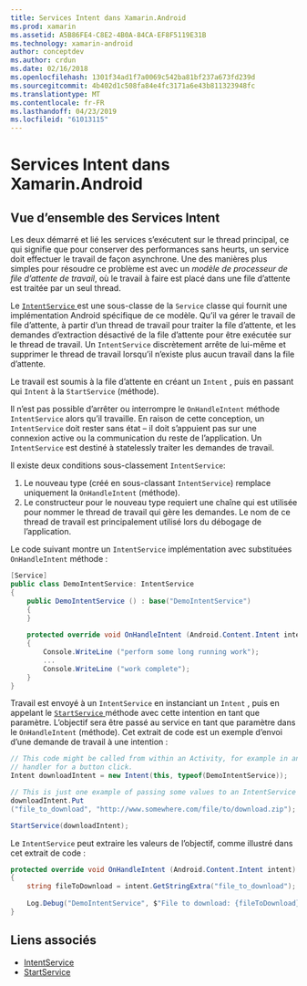 ```yaml
---
title: Services Intent dans Xamarin.Android
ms.prod: xamarin
ms.assetid: A5B86FE4-C8E2-4B0A-84CA-EF8F5119E31B
ms.technology: xamarin-android
author: conceptdev
ms.author: crdun
ms.date: 02/16/2018
ms.openlocfilehash: 1301f34ad1f7a0069c542ba81bf237a673fd239d
ms.sourcegitcommit: 4b402d1c508fa84e4fc3171a6e43b811323948fc
ms.translationtype: MT
ms.contentlocale: fr-FR
ms.lasthandoff: 04/23/2019
ms.locfileid: "61013115"
---
```

# <a name="intent-services-in-xamarinandroid"></a>Services Intent dans Xamarin.Android

## <a name="intent-services-overview"></a>Vue d’ensemble des Services Intent

Les deux démarré et lié les services s’exécutent sur le thread principal, ce qui signifie que pour conserver des performances sans heurts, un service doit effectuer le travail de façon asynchrone. Une des manières plus simples pour résoudre ce problème est avec un _modèle de processeur de file d’attente de travail_, où le travail à faire est placé dans une file d’attente est traitée par un seul thread. 

Le [ `IntentService` ](https://developer.xamarin.com/api/type/Android.App.IntentService/) est une sous-classe de la `Service` classe qui fournit une implémentation Android spécifique de ce modèle. Qu’il va gérer le travail de file d’attente, à partir d’un thread de travail pour traiter la file d’attente, et les demandes d’extraction désactivé de la file d’attente pour être exécutée sur le thread de travail. Un `IntentService` discrètement arrête de lui-même et supprimer le thread de travail lorsqu’il n’existe plus aucun travail dans la file d’attente.
 
Le travail est soumis à la file d’attente en créant un `Intent` , puis en passant qui `Intent` à la `StartService` (méthode).

Il n’est pas possible d’arrêter ou interrompre le `OnHandleIntent` méthode `IntentService` alors qu’il travaille. En raison de cette conception, un `IntentService` doit rester sans état &ndash; il doit s’appuient pas sur une connexion active ou la communication du reste de l’application. Un `IntentService` est destiné à statelessly traiter les demandes de travail.

Il existe deux conditions sous-classement `IntentService`:

1. Le nouveau type (créé en sous-classant `IntentService`) remplace uniquement la `OnHandleIntent` (méthode).
2. Le constructeur pour le nouveau type requiert une chaîne qui est utilisée pour nommer le thread de travail qui gère les demandes. Le nom de ce thread de travail est principalement utilisé lors du débogage de l’application.

Le code suivant montre un `IntentService` implémentation avec substituées `OnHandleIntent` méthode :

```csharp
[Service]
public class DemoIntentService: IntentService
{
    public DemoIntentService () : base("DemoIntentService")
    {
    }
    
    protected override void OnHandleIntent (Android.Content.Intent intent)
    {
        Console.WriteLine ("perform some long running work");
        ...
        Console.WriteLine ("work complete");
    }
}
```

Travail est envoyé à un `IntentService` en instanciant un `Intent` , puis en appelant le [ `StartService` ](https://developer.xamarin.com/api/member/Android.Content.Context.StartService/p/Android.Content.Intent/) méthode avec cette intention en tant que paramètre. L’objectif sera être passé au service en tant que paramètre dans le `OnHandleIntent` (méthode). Cet extrait de code est un exemple d’envoi d’une demande de travail à une intention : 

```csharp
// This code might be called from within an Activity, for example in an event
// handler for a button click.
Intent downloadIntent = new Intent(this, typeof(DemoIntentService));

// This is just one example of passing some values to an IntentService via the Intent:
downloadIntent.Put
("file_to_download", "http://www.somewhere.com/file/to/download.zip");

StartService(downloadIntent);
```

Le `IntentService` peut extraire les valeurs de l’objectif, comme illustré dans cet extrait de code :  

```csharp
protected override void OnHandleIntent (Android.Content.Intent intent)
{
    string fileToDownload = intent.GetStringExtra("file_to_download");
    
    Log.Debug("DemoIntentService", $"File to download: {fileToDownload}.");
}
```


## <a name="related-links"></a>Liens associés

- [IntentService](https://developer.xamarin.com/api/type/Android.App.IntentService/)
- [StartService](https://developer.xamarin.com/api/member/Android.Content.Context.StartService/p/Android.Content.Intent/)
